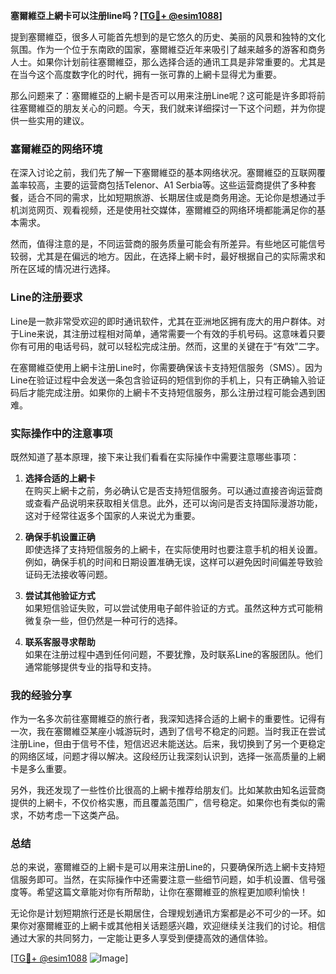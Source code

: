 **塞爾維亞上網卡可以注册line吗？[[TG💪+ @esim1088](https://t.me/s/esim1088)]**

提到塞爾維亞，很多人可能首先想到的是它悠久的历史、美丽的风景和独特的文化氛围。作为一个位于东南欧的国家，塞爾維亞近年来吸引了越来越多的游客和商务人士。如果你计划前往塞爾維亞，那么选择合适的通讯工具是非常重要的。尤其是在当今这个高度数字化的时代，拥有一张可靠的上網卡显得尤为重要。

那么问题来了：塞爾維亞的上網卡是否可以用来注册Line呢？这可能是许多即将前往塞爾維亞的朋友关心的问题。今天，我们就来详细探讨一下这个问题，并为你提供一些实用的建议。

### 塞爾維亞的网络环境

在深入讨论之前，我们先了解一下塞爾維亞的基本网络状况。塞爾維亞的互联网覆盖率较高，主要的运营商包括Telenor、A1 Serbia等。这些运营商提供了多种套餐，适合不同的需求，比如短期旅游、长期居住或是商务用途。无论你是想通过手机浏览网页、观看视频，还是使用社交媒体，塞爾維亞的网络环境都能满足你的基本需求。

然而，值得注意的是，不同运营商的服务质量可能会有所差异。有些地区可能信号较弱，尤其是在偏远的地方。因此，在选择上網卡时，最好根据自己的实际需求和所在区域的情况进行选择。

### Line的注册要求

Line是一款非常受欢迎的即时通讯软件，尤其在亚洲地区拥有庞大的用户群体。对于Line来说，其注册过程相对简单，通常需要一个有效的手机号码。这意味着只要你有可用的电话号码，就可以轻松完成注册。然而，这里的关键在于“有效”二字。

在塞爾維亞使用上網卡注册Line时，你需要确保该卡支持短信服务（SMS）。因为Line在验证过程中会发送一条包含验证码的短信到你的手机上，只有正确输入验证码后才能完成注册。如果你的上網卡不支持短信服务，那么注册过程可能会遇到困难。

### 实际操作中的注意事项

既然知道了基本原理，接下来让我们看看在实际操作中需要注意哪些事项：

1. **选择合适的上網卡**  
   在购买上網卡之前，务必确认它是否支持短信服务。可以通过直接咨询运营商或查看产品说明来获取相关信息。此外，还可以询问是否支持国际漫游功能，这对于经常往返多个国家的人来说尤为重要。

2. **确保手机设置正确**  
   即使选择了支持短信服务的上網卡，在实际使用时也要注意手机的相关设置。例如，确保手机的时间和日期设置准确无误，这样可以避免因时间偏差导致验证码无法接收等问题。

3. **尝试其他验证方式**  
   如果短信验证失败，可以尝试使用电子邮件验证的方式。虽然这种方式可能稍微复杂一些，但仍然是一种可行的选择。

4. **联系客服寻求帮助**  
   如果在注册过程中遇到任何问题，不要犹豫，及时联系Line的客服团队。他们通常能够提供专业的指导和支持。

### 我的经验分享

作为一名多次前往塞爾維亞的旅行者，我深知选择合适的上網卡的重要性。记得有一次，我在塞爾維亞某座小城游玩时，遇到了信号不稳定的问题。当时我正在尝试注册Line，但由于信号不佳，短信迟迟未能送达。后来，我切换到了另一个更稳定的网络区域，问题才得以解决。这段经历让我深刻认识到，选择一张高质量的上網卡是多么重要。

另外，我还发现了一些性价比很高的上網卡推荐给朋友们。比如某款由知名运营商提供的上網卡，不仅价格实惠，而且覆盖范围广，信号稳定。如果你也有类似的需求，不妨考虑一下这类产品。

### 总结

总的来说，塞爾維亞的上網卡是可以用来注册Line的，只要确保所选上網卡支持短信服务即可。当然，在实际操作中还需要注意一些细节问题，如手机设置、信号强度等。希望这篇文章能对你有所帮助，让你在塞爾維亚的旅程更加顺利愉快！

无论你是计划短期旅行还是长期居住，合理规划通讯方案都是必不可少的一环。如果你对塞爾維亚的上網卡或其他相关话题感兴趣，欢迎继续关注我们的讨论。相信通过大家的共同努力，一定能让更多人享受到便捷高效的通信体验。

[[TG💪+ @esim1088](https://t.me/s/esim1088) ![Image](https://i.postimg.cc/4NQfJmqS/Snipaste-2025-05-13-00-14-12.png)]